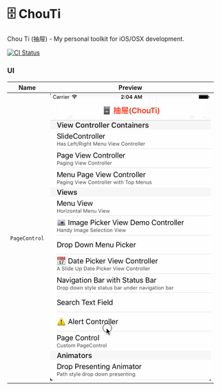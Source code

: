 # 🗄 ChouTi
Chou Ti (抽屉) - My personal toolkit for iOS/OSX development.

[![CI Status](https://travis-ci.org/honghaoz/ChouTi.svg?branch=master)](https://travis-ci.org/honghaoz/ChouTi)

### UI

Name | Preview
:---: | :---:
`PageControl` | ![PageControlDemo](./Screenshots/PageControl.gif)
